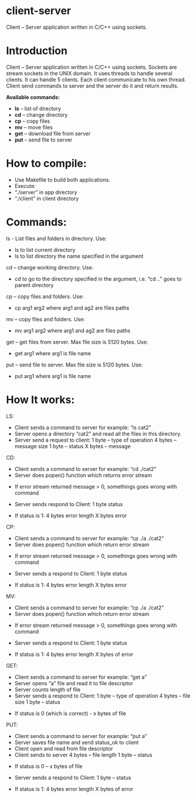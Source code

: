 # client-server
Client – Server application written in C/C++ using sockets.

# Introduction

Client – Server application written in C/C++ using sockets. Sockets are stream sockets in the UNIX domain.
It uses threads to handle several clients. It can handle 5 clients. Each client communicate to his own thread.
Client send commands to server and the server do it and return results.

**Available commands:**
 * **ls** – list of directory
 * **cd** – change directory
 * **cp** – copy files
 * **mv** – move files
 * **get** – download file from server
 * **put** – send file to server

# How to compile:
* Use Makefile to build both applications. 
* Execute:
 * “./server” in app directory
 * “./client” in client directory



# Commands:

ls - List files and folders in directory. Use:
  * ls to list current directory
  * ls <argument> to list directory the name specified in the argument
  
cd – change working directory. 
Use:
* cd <argument> to go to the directory specified in the argument, i.e. “cd ..” goes to parent directory

cp – copy files and folders. 
Use:
* cp arg1 arg2 where arg1 and ag2 are files paths

mv – copy files and folders. 
Use:
* mv arg1 arg2 where arg1 and ag2 are files paths

get – get files from server. Max file size is 5120 bytes. 
Use:
* get arg1                          where arg1 is file name

put – send file to server. Max file size is 5120 bytes. Use:
* put arg1 where arg1 is file name


# How It works:


LS:
* Client sends a command to server for example: “ls cat2”
* Server opens a directory “cat2” and read all the files in this directory.
* Server send a request to client:
1 byte – type of operation
4 bytes – message size
1 byte – status
X bytes – message


CD:
* Client sends a command to server for example: “cd ./cat2”
* Server does popen() function which returns error stream
 - If error stream returned message > 0, somethings goes wrong with command
* Server sends respond to Client: 1 byte status
 - If status is 1:
4 bytes error length
X bytes error


CP:
* Client sends a command to server for example: “cp ./a ./cat2”
* Server does popen() function which return error stream
 - If error stream returned message > 0, somethings goes wrong with command
* Server sends a respond to Client: 1 byte status
 - If status is 1:
4 bytes error length
X bytes error


MV:
* Client sends a command to server for example: “cp ./a ./cat2”
* Server does popen() function which return error stream
 - If error stream returned message > 0, somethings goes wrong with command
* Server sends a respond to Client: 1 byte status
 - If status is 1:
4 bytes error length
X bytes of error


GET:
* Client sends a command to server for example: “get a”
* Server opens “a” file and read it to file descriptor
* Server counts length of file
* Server sends a respond to Client:
1 byte – type of operation
4 bytes – file size
1 byte – status
 - If status is 0 (which is correct) - x bytes of file


PUT:
* Client sends a command to server for example: “put a”
* Server saves file name and send status_ok to client
* Client open and read from file descriptor
* Client sends to server
4 bytes – file length
1 byte – status
 - If status is 0 – x bytes of file
* Server sends a respond to Client:
1 byte – status
 - If status is 1:
4 bytes error length
X bytes of error
